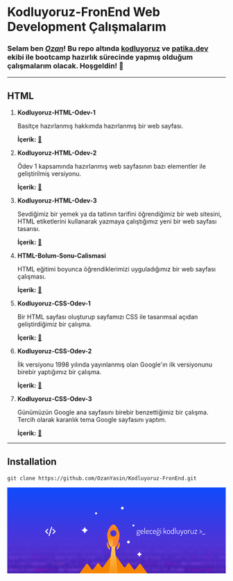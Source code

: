 # Kodluyoruz-FronEnd Web Development Çalışmalarım

### Selam ben [***Ozan***](https://app.patika.dev/nthn)! Bu repo altında [kodluyoruz](https://www.kodluyoruz.org/) ve [patika.dev](https://app.patika.dev/) ekibi ile bootcamp hazırlık sürecinde yapmış olduğum çalışmalarım olacak. Hoşgeldin! :wave:
 ---
##  **HTML**

1.  **Kodluyoruz-HTML-Odev-1**

    Basitçe hazırlanmış hakkımda hazırlanmış bir web sayfası. 

    **İçerik:** [:floppy_disk:](HTML/Kodluyoruz-HTML-Odev-1/index.html/)

2.  **Kodluyoruz-HTML-Odev-2**

    Ödev 1 kapsamında hazırlanmış web sayfasının bazı elementler ile geliştirilmiş versiyonu.

    **İçerik:** [:floppy_disk:](HTML/Kodluyoruz-HTML-Odev-2/index.html/)

3.  **Kodluyoruz-HTML-Odev-3**

    Sevdiğimiz bir yemek ya da tatlının tarifini öğrendiğimiz bir web sitesini, HTML etiketlerini kullanarak yazmaya çalıştığımız yeni bir web sayfası tasarısı.

    **İçerik:** [:floppy_disk:](HTML/Kodluyoruz-HTML-Odev-3/index.html/)

4.  **HTML-Bolum-Sonu-Calismasi**

    HTML eğitimi boyunca öğrendiklerimizi uyguladığımız bir web sayfası çalışması.

    **İçerik:** [:floppy_disk:](HTML/HTML-Bolum-Sonu-Calismasi/)

5.  **Kodluyoruz-CSS-Odev-1**

    Bir HTML sayfası oluşturup sayfamızı CSS ile tasarımsal açıdan geliştirdiğimiz bir çalışma.

    **İçerik:** [:floppy_disk:](CSS/Kodluyoruz-CSS-Odev-1)

6.  **Kodluyoruz-CSS-Odev-2**

    İlk versiyonu 1998 yılında yayınlanmış olan Google'ın ilk versiyonunu birebir yaptığımız bir çalışma.

    **İçerik:** [:floppy_disk:](CSS/Kodluyoruz-CSS-Odev-2)

7.  **Kodluyoruz-CSS-Odev-3**

    Günümüzün Google ana sayfasını birebir benzettiğimiz bir çalışma. Tercih olarak karanlık tema Google sayfasını yaptım.

    **İçerik:** [:floppy_disk:](CSS/Kodluyoruz-CSS-Odev-3/)
---
## **Installation**
```
git clone https://github.com/OzanYasin/Kodluyoruz-FronEnd.git
```
![Kodluyoruz](kodluyoruz.png)